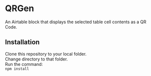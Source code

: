 # QRGen
An Airtable block that displays the selected table cell contents as a QR Code.

## Installation
Clone this repository to your local folder.  
Change directory to that folder.  
Run the command:  
`npm install`

